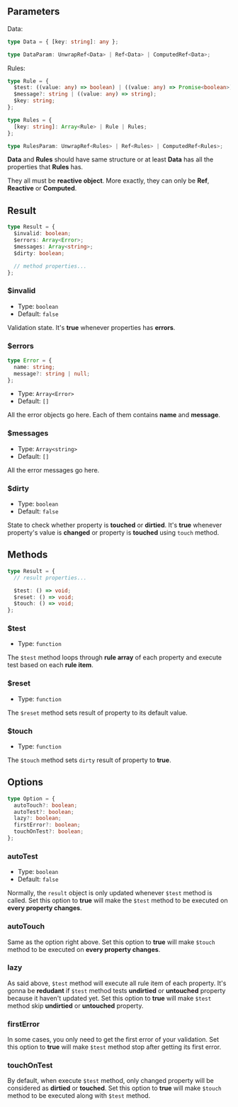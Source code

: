## Parameters

Data:

```ts
type Data = { [key: string]: any };

type DataParam: UnwrapRef<Data> | Ref<Data> | ComputedRef<Data>;
```

Rules:

```ts
type Rule = {
  $test: ((value: any) => boolean) | ((value: any) => Promise<boolean>);
  $message?: string | ((value: any) => string);
  $key: string;
};

type Rules = {
  [key: string]: Array<Rule> | Rule | Rules;
};

type RulesParam: UnwrapRef<Rules> | Ref<Rules> | ComputedRef<Rules>;
```

**Data** and **Rules** should have same structure or at least **Data** has all the properties that **Rules** has.

They all must be **reactive object**. More exactly, they can only be **Ref**, **Reactive** or **Computed**.

## Result

```ts
type Result = {
  $invalid: boolean;
  $errors: Array<Error>;
  $messages: Array<string>;
  $dirty: boolean;

  // method properties...
};
```

### $invalid

- Type: `boolean`
- Default: `false`

Validation state. It's **true** whenever properties has **errors**.

### $errors

```ts
type Error = {
  name: string;
  message?: string | null;
};
```

- Type: `Array<Error>`
- Default: `[]`

All the error objects go here. Each of them contains **name** and **message**.

### $messages

- Type: `Array<string>`
- Default: `[]`

All the error messages go here.

### $dirty

- Type: `boolean`
- Default: `false`

State to check whether property is **touched** or **dirtied**. It's **true** whenever property's value is **changed** or
property is **touched** using `touch` method.

## Methods

```ts
type Result = {
  // result properties...

  $test: () => void;
  $reset: () => void;
  $touch: () => void;
};
```

### $test

- Type: `function`

The `$test` method loops through **rule array** of each property and execute test based on each **rule item**.

### $reset

- Type: `function`

The `$reset` method sets result of property to its default value.

### $touch

- Type: `function`

The `$touch` method sets `dirty` result of property to **true**.

## Options

```ts
type Option = {
  autoTouch?: boolean;
  autoTest?: boolean;
  lazy?: boolean;
  firstError?: boolean;
  touchOnTest?: boolean;
};
```

### autoTest

- Type: `boolean`
- Default: `false`

Normally, the `result` object is only updated whenever `$test` method is called. Set this option to **true** will
make the `$test` method to be executed on **every property changes**.

### autoTouch

Same as the option right above. Set this option to **true** will make `$touch` method to be executed on **every property
changes**.

### lazy

As said above, `$test` method will execute all rule item of each property. It's gonna be **redudant** if `$test` method
tests **undirtied** or **untouched** property because it haven't updated yet. Set this option to **true** will make
`$test` method skip **undirtied** or **untouched** property.

### firstError

In some cases, you only need to get the first error of your validation. Set this option to **true** will make `$test`
method stop after getting its first error.

### touchOnTest

By default, when execute `$test` method, only changed property will be considered as **dirtied** or **touched**. Set
this option to **true** will make `$touch` method to be executed along with `$test` method.
